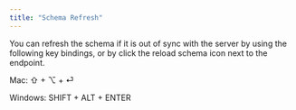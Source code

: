 ```yaml
---
title: "Schema Refresh"
---
```


You can refresh the schema if it is out of sync with the server by using the following key bindings, or by click the reload schema icon next to the endpoint.

Mac: ⇧ + ⌥ + ⏎

Windows: SHIFT + ALT + ENTER
